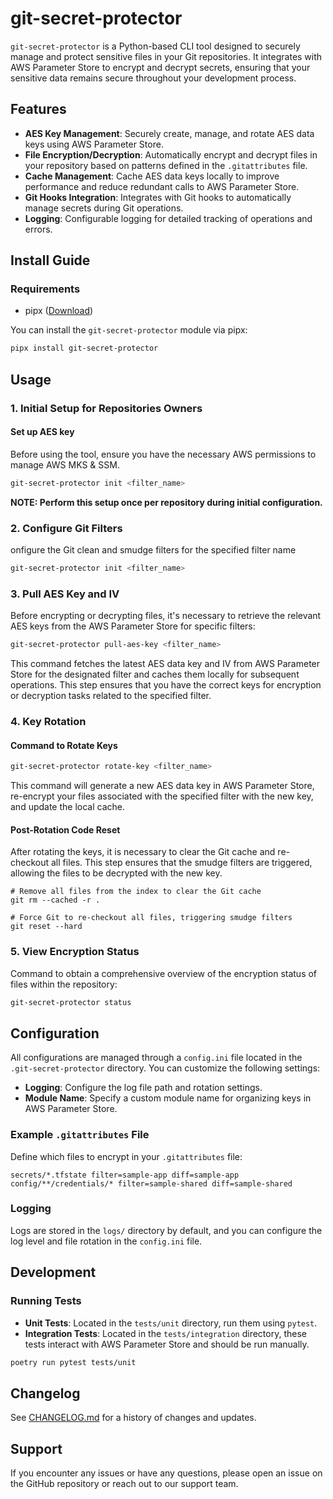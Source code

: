 # git-secret-protector

`git-secret-protector` is a Python-based CLI tool designed to securely manage and protect sensitive files in your Git repositories. It integrates with AWS Parameter Store to encrypt and decrypt secrets, ensuring that your sensitive data remains secure throughout your development process.

## Features

- **AES Key Management**: Securely create, manage, and rotate AES data keys using AWS Parameter Store.
- **File Encryption/Decryption**: Automatically encrypt and decrypt files in your repository based on patterns defined in the `.gitattributes` file.
- **Cache Management**: Cache AES data keys locally to improve performance and reduce redundant calls to AWS Parameter Store.
- **Git Hooks Integration**: Integrates with Git hooks to automatically manage secrets during Git operations.
- **Logging**: Configurable logging for detailed tracking of operations and errors.

## Install Guide

### Requirements

- pipx ([Download](https://pipx.pypa.io/stable/installation/))

You can install the `git-secret-protector` module via pipx:

```sh
pipx install git-secret-protector
```

## Usage

### 1. Initial Setup for Repositories Owners

#### Set up AES key

Before using the tool, ensure you have the necessary AWS permissions to manage AWS MKS & SSM.

```sh
git-secret-protector init <filter_name>
```

**NOTE: Perform this setup once per repository during initial configuration.**

### 2. Configure Git Filters

onfigure the Git clean and smudge filters for the specified filter name

```sh
git-secret-protector init <filter_name>
```

### 3. Pull AES Key and IV

Before encrypting or decrypting files, it's necessary to retrieve the relevant AES keys from the AWS Parameter Store for specific filters:

```sh
git-secret-protector pull-aes-key <filter_name>
```

This command fetches the latest AES data key and IV from AWS Parameter Store for the designated filter and caches them locally for subsequent operations. This step ensures that you have the correct keys for encryption or decryption tasks related to the specified filter.

### 4. Key Rotation

#### Command to Rotate Keys

```sh
git-secret-protector rotate-key <filter_name>
```

This command will generate a new AES data key in AWS Parameter Store, re-encrypt your files associated with the specified filter with the new key, and update the local cache.

#### Post-Rotation Code Reset
After rotating the keys, it is necessary to clear the Git cache and re-checkout all files. This step ensures that the smudge filters are triggered, allowing the files to be decrypted with the new key.

```
# Remove all files from the index to clear the Git cache
git rm --cached -r .

# Force Git to re-checkout all files, triggering smudge filters
git reset --hard
```

### 5. View Encryption Status

Command to obtain a comprehensive overview of the encryption status of files within the repository:

```sh
git-secret-protector status
```

## Configuration

All configurations are managed through a `config.ini` file located in the `.git-secret-protector` directory. You can customize the following settings:

- **Logging**: Configure the log file path and rotation settings.
- **Module Name**: Specify a custom module name for organizing keys in AWS Parameter Store.

### Example `.gitattributes` File

Define which files to encrypt in your `.gitattributes` file:

```
secrets/*.tfstate filter=sample-app diff=sample-app
config/**/credentials/* filter=sample-shared diff=sample-shared
```

### Logging

Logs are stored in the `logs/` directory by default, and you can configure the log level and file rotation in the `config.ini` file.

## Development

### Running Tests

- **Unit Tests**: Located in the `tests/unit` directory, run them using `pytest`.
- **Integration Tests**: Located in the `tests/integration` directory, these tests interact with AWS Parameter Store and should be run manually.

```sh
poetry run pytest tests/unit
```

## Changelog

See [CHANGELOG.md](CHANGELOG.md) for a history of changes and updates.

## Support

If you encounter any issues or have any questions, please open an issue on the GitHub repository or reach out to our support team.
